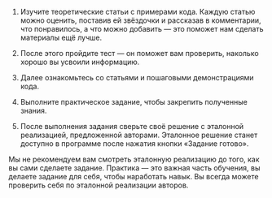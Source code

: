 1. Изучите теоретические статьи с примерами кода.
Каждую статью можно оценить, поставив ей звёздочки и рассказав в комментарии, что понравилось, а что можно добавить — это поможет нам сделать материалы ещё лучше.

2. После этого пройдите тест — он поможет вам проверить, наколько хорошо вы усвоили информацию.

3. Далее ознакомьтесь со статьями и пошаговыми демонстрациями кода.

4. Выполните практическое задание, чтобы закрепить полученные знания.

5. После выполнения задания сверьте своё решение с эталонной реализацией, предложенной авторами. Эталонное решение станет доступно в программе после нажатия кнопки «Задание готово».

Мы не рекомендуем вам смотреть эталонную реализацию до того, как вы сами сделаете задание. Практика — это важная часть обучения, вы делаете задание для себя, чтобы наработать навык. Вы всегда можете проверить себя по эталонной реализации авторов.
